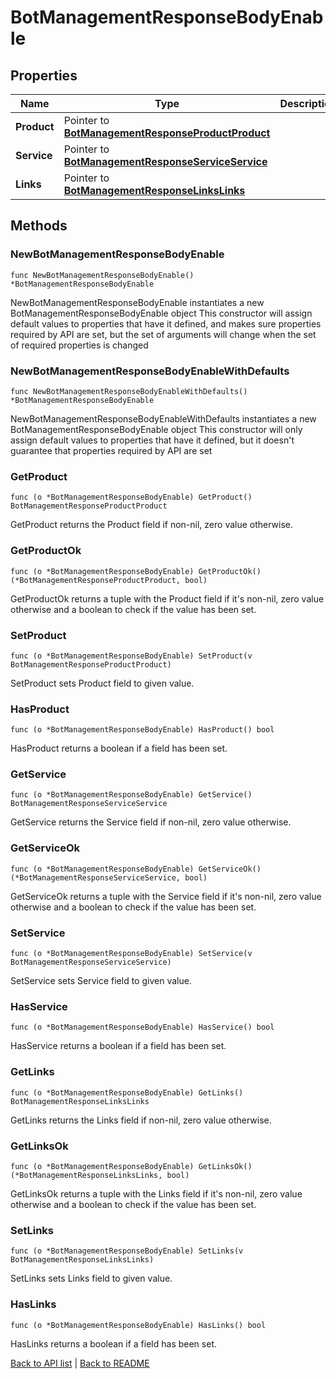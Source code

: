 # BotManagementResponseBodyEnable

## Properties

Name | Type | Description | Notes
------------ | ------------- | ------------- | -------------
**Product** | Pointer to [**BotManagementResponseProductProduct**](BotManagementResponseProductProduct.md) |  | [optional] 
**Service** | Pointer to [**BotManagementResponseServiceService**](BotManagementResponseServiceService.md) |  | [optional] 
**Links** | Pointer to [**BotManagementResponseLinksLinks**](BotManagementResponseLinksLinks.md) |  | [optional] 

## Methods

### NewBotManagementResponseBodyEnable

`func NewBotManagementResponseBodyEnable() *BotManagementResponseBodyEnable`

NewBotManagementResponseBodyEnable instantiates a new BotManagementResponseBodyEnable object
This constructor will assign default values to properties that have it defined,
and makes sure properties required by API are set, but the set of arguments
will change when the set of required properties is changed

### NewBotManagementResponseBodyEnableWithDefaults

`func NewBotManagementResponseBodyEnableWithDefaults() *BotManagementResponseBodyEnable`

NewBotManagementResponseBodyEnableWithDefaults instantiates a new BotManagementResponseBodyEnable object
This constructor will only assign default values to properties that have it defined,
but it doesn't guarantee that properties required by API are set

### GetProduct

`func (o *BotManagementResponseBodyEnable) GetProduct() BotManagementResponseProductProduct`

GetProduct returns the Product field if non-nil, zero value otherwise.

### GetProductOk

`func (o *BotManagementResponseBodyEnable) GetProductOk() (*BotManagementResponseProductProduct, bool)`

GetProductOk returns a tuple with the Product field if it's non-nil, zero value otherwise
and a boolean to check if the value has been set.

### SetProduct

`func (o *BotManagementResponseBodyEnable) SetProduct(v BotManagementResponseProductProduct)`

SetProduct sets Product field to given value.

### HasProduct

`func (o *BotManagementResponseBodyEnable) HasProduct() bool`

HasProduct returns a boolean if a field has been set.

### GetService

`func (o *BotManagementResponseBodyEnable) GetService() BotManagementResponseServiceService`

GetService returns the Service field if non-nil, zero value otherwise.

### GetServiceOk

`func (o *BotManagementResponseBodyEnable) GetServiceOk() (*BotManagementResponseServiceService, bool)`

GetServiceOk returns a tuple with the Service field if it's non-nil, zero value otherwise
and a boolean to check if the value has been set.

### SetService

`func (o *BotManagementResponseBodyEnable) SetService(v BotManagementResponseServiceService)`

SetService sets Service field to given value.

### HasService

`func (o *BotManagementResponseBodyEnable) HasService() bool`

HasService returns a boolean if a field has been set.

### GetLinks

`func (o *BotManagementResponseBodyEnable) GetLinks() BotManagementResponseLinksLinks`

GetLinks returns the Links field if non-nil, zero value otherwise.

### GetLinksOk

`func (o *BotManagementResponseBodyEnable) GetLinksOk() (*BotManagementResponseLinksLinks, bool)`

GetLinksOk returns a tuple with the Links field if it's non-nil, zero value otherwise
and a boolean to check if the value has been set.

### SetLinks

`func (o *BotManagementResponseBodyEnable) SetLinks(v BotManagementResponseLinksLinks)`

SetLinks sets Links field to given value.

### HasLinks

`func (o *BotManagementResponseBodyEnable) HasLinks() bool`

HasLinks returns a boolean if a field has been set.


[Back to API list](../README.md#documentation-for-api-endpoints) | [Back to README](../README.md)
